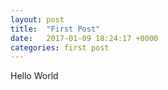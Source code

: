 ```yaml
---
layout: post
title:  "First Post"
date:   2017-01-09 18:24:17 +0000
categories: first post
---
```


Hello World